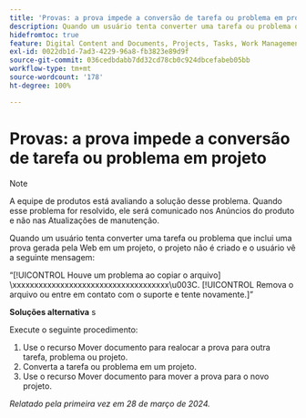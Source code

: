 ```yaml
---
title: 'Provas: a prova impede a conversão de tarefa ou problema em projeto'
description: Quando um usuário tenta converter uma tarefa ou problema que inclui uma prova gerada pela Web em um projeto, o projeto não é criado e o usuário vê uma mensagem. Uma solução alternativa está disponível.
hidefromtoc: true
feature: Digital Content and Documents, Projects, Tasks, Work Management
exl-id: 0022db1d-7ad3-4229-96a8-fb3823e89d9f
source-git-commit: 036cedbdabb7dd32cd78cb0c924dbcefabeb05bb
workflow-type: tm+mt
source-wordcount: '178'
ht-degree: 100%

---
```


# Provas: a prova impede a conversão de tarefa ou problema em projeto

>[!NOTE]
>
>A equipe de produtos está avaliando a solução desse problema. Quando esse problema for resolvido, ele será comunicado nos Anúncios do produto e não nas Atualizações de manutenção.

Quando um usuário tenta converter uma tarefa ou problema que inclui uma prova gerada pela Web em um projeto, o projeto não é criado e o usuário vê a seguinte mensagem:

“[!UICONTROL Houve um problema ao copiar o arquivo] \xxxxxxxxxxxxxxxxxxxxxxxxxxxxxxxxxxxx\u003C\. [!UICONTROL Remova o arquivo ou entre em contato com o suporte e tente novamente.]”

**Soluções alternativa** s

Execute o seguinte procedimento:

1. Use o recurso Mover documento para realocar a prova para outra tarefa, problema ou projeto.
2. Converta a tarefa ou problema em um projeto.
3. Use o recurso Mover documento para mover a prova para o novo projeto.

_Relatado pela primeira vez em 28 de março de 2024._

